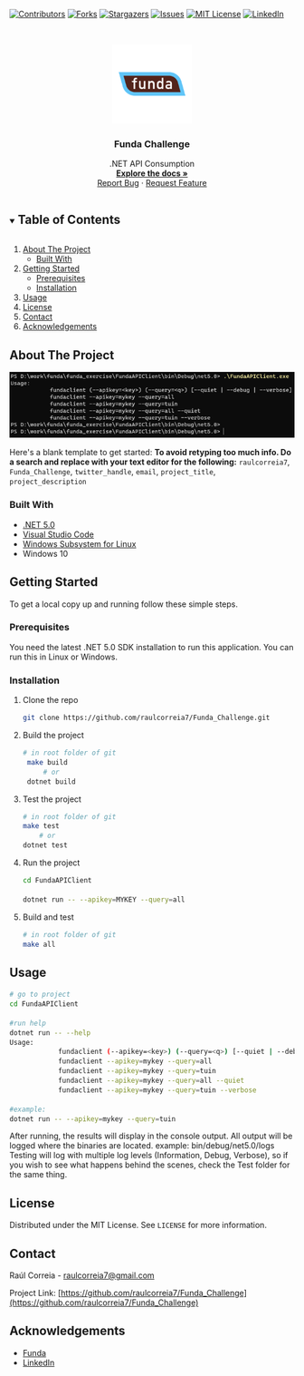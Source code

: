 <!--
*** Thanks for checking out the Best-README-Template. If you have a suggestion
*** that would make this better, please fork the repo and create a pull request
*** or simply open an issue with the tag "enhancement".
*** Thanks again! Now go create something AMAZING! :D
***
***
***
*** To avoid retyping too much info. Do a search and replace for the following:
*** github_username, repo_name, twitter_handle, email, project_title, project_description
-->



<!-- PROJECT SHIELDS -->
<!--
*** I'm using markdown "reference style" links for readability.
*** Reference links are enclosed in brackets [ ] instead of parentheses ( ).
*** See the bottom of this document for the declaration of the reference variables
*** for contributors-url, forks-url, etc. This is an optional, concise syntax you may use.
*** https://www.markdownguide.org/basic-syntax/#reference-style-links
-->
[![Contributors][contributors-shield]][contributors-url]
[![Forks][forks-shield]][forks-url]
[![Stargazers][stars-shield]][stars-url]
[![Issues][issues-shield]][issues-url]
[![MIT License][license-shield]][license-url]
[![LinkedIn][linkedin-shield]][linkedin-url]



<!-- PROJECT LOGO -->
<br />
<p align="center">
  <a href="https://github.com/raulcorreia7/Funda_Challenge">
    <img src="assets/logo.png" alt="Logo" width="140" height="140">
  </a>

  <h3 align="center">Funda Challenge</h3>

  <p align="center">
    .NET API Consumption
    <br />
    <a href="https://github.com/raulcorreia7/Funda_Challenge"><strong>Explore the docs »</strong></a>
    <br />
    <!-- <br /> -->
    <!-- <a href="https://github.com/raulcorreia7/Funda_Challenge">View Demo</a>
    · -->
    <a href="https://github.com/raulcorreia7/Funda_Challenge/issues">Report Bug</a>
    ·
    <a href="https://github.com/raulcorreia7/Funda_Challenge/issues">Request Feature</a>
  </p>
</p>



<!-- TABLE OF CONTENTS -->
<details open="open">
  <summary><h2 style="display: inline-block">Table of Contents</h2></summary>
  <ol>
    <li>
      <a href="#about-the-project">About The Project</a>
      <ul>
        <li><a href="#built-with">Built With</a></li>
      </ul>
    </li>
    <li>
      <a href="#getting-started">Getting Started</a>
      <ul>
        <li><a href="#prerequisites">Prerequisites</a></li>
        <li><a href="#installation">Installation</a></li>
      </ul>
    </li>
    <li><a href="#usage">Usage</a></li>
    <!-- <li><a href="#roadmap">Roadmap</a></li>
    <li><a href="#contributing">Contributing</a></li> -->
    <li><a href="#license">License</a></li>
    <li><a href="#contact">Contact</a></li>
    <li><a href="#acknowledgements">Acknowledgements</a></li>
  </ol>
</details>



<!-- ABOUT THE PROJECT -->
## About The Project

![Application Screenshot](assets/application_screenshot.png)

Here's a blank template to get started:
**To avoid retyping too much info. Do a search and replace with your text editor for the following:**
`raulcorreia7`, `Funda_Challenge`, `twitter_handle`, `email`, `project_title`, `project_description`


### Built With

* [.NET 5.0](https://dotnet.microsoft.com/download/dotnet/5.0)
* [Visual Studio Code](https://code.visualstudio.com/)
* [Windows Subsystem for Linux](https://docs.microsoft.com/en-us/windows/wsl/install-win10)
* Windows 10




<!-- GETTING STARTED -->
## Getting Started

To get a local copy up and running follow these simple steps.

### Prerequisites

You need the latest .NET 5.0 SDK installation to run this application.
You can run this in Linux or Windows.

### Installation

1. Clone the repo
   ```sh
   git clone https://github.com/raulcorreia7/Funda_Challenge.git
   ```
2. Build the project
   ```sh
   # in root folder of git
    make build
        # or
    dotnet build
   ```
3. Test the project
    ```sh
    # in root folder of git
    make test
        # or
    dotnet test
    ```
4. Run the project
    ```sh
    cd FundaAPIClient

    dotnet run -- --apikey=MYKEY --query=all
    ```
5. Build and test
    ```sh
    # in root folder of git
    make all
    ```

<!-- USAGE EXAMPLES -->
## Usage

```sh
# go to project
cd FundaAPIClient

#run help
dotnet run -- --help
Usage:
            fundaclient (--apikey=<key>) (--query=<q>) [--quiet | --debug | --verbose]
            fundaclient --apikey=mykey --query=all
            fundaclient --apikey=mykey --query=tuin
            fundaclient --apikey=mykey --query=all --quiet
            fundaclient --apikey=mykey --query=tuin --verbose
            
#example:
dotnet run -- --apikey=mykey --query=tuin


```

After running, the results will display in the console output.
All output will be logged where the binaries are located.
example: bin/debug/net5.0/logs
Testing will log with multiple log levels (Information, Debug, Verbose), so if you wish to see what happens behind the scenes, check the Test folder for the same thing.
<!-- _For more examples, please refer to the [Documentation](https://example.com)_ -->



<!-- ROADMAP -->
<!-- ## Roadmap

See the [open issues](https://github.com/raulcorreia7/Funda_Challenge/issues) for a list of proposed features (and known issues). -->



<!-- CONTRIBUTING -->
<!-- ## Contributing

Contributions are what make the open source community such an amazing place to be learn, inspire, and create. Any contributions you make are **greatly appreciated**.

1. Fork the Project
2. Create your Feature Branch (`git checkout -b feature/AmazingFeature`)
3. Commit your Changes (`git commit -m 'Add some AmazingFeature'`)
4. Push to the Branch (`git push origin feature/AmazingFeature`)
5. Open a Pull Request -->



<!-- LICENSE -->
## License

Distributed under the MIT License. See `LICENSE` for more information.



<!-- CONTACT -->
## Contact

Raúl Correia - raulcorreia7@gmail.com

Project Link: [https://github.com/raulcorreia7/Funda_Challenge](https://github.com/raulcorreia7/Funda_Challenge)



<!-- ACKNOWLEDGEMENTS -->
## Acknowledgements

* [Funda](https://www.funda.nl)
* [LinkedIn](https://www.linkedin.com)





<!-- MARKDOWN LINKS & IMAGES -->
<!-- https://www.markdownguide.org/basic-syntax/#reference-style-links -->
[contributors-shield]: https://img.shields.io/github/contributors/raulcorreia7/Funda_Challenge.svg?style=for-the-badge
[contributors-url]: https://github.com/raulcorreia7/Funda_Challenge/graphs/contributors
[forks-shield]: https://img.shields.io/github/forks/raulcorreia7/Funda_Challenge.svg?style=for-the-badge
[forks-url]: https://github.com/raulcorreia7/Funda_Challenge/network/members
[stars-shield]: https://img.shields.io/github/stars/raulcorreia7/Funda_Challenge.svg?style=for-the-badge
[stars-url]: https://github.com/raulcorreia7/Funda_Challenge/stargazers
[issues-shield]: https://img.shields.io/github/issues/raulcorreia7/Funda_Challenge.svg?style=for-the-badge
[issues-url]: https://github.com/raulcorreia7/Funda_Challenge/issues
[license-shield]: https://img.shields.io/github/license/raulcorreia7/Funda_Challenge.svg?style=for-the-badge
[license-url]: https://github.com/raulcorreia7/Funda_Challenge/blob/master/LICENSE.txt
[linkedin-shield]: https://img.shields.io/badge/-LinkedIn-black.svg?style=for-the-badge&logo=linkedin&colorB=555
[linkedin-url]: https://linkedin.com/in/raulcorreia7

